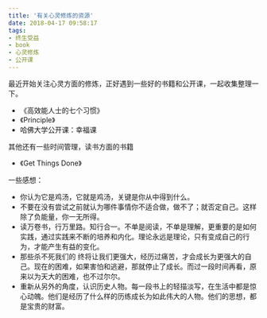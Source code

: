 ```yaml
---
title: '有关心灵修炼的资源'
date: 2018-04-17 09:58:17
tags: 
- 终生受益
- book
- 心灵修炼
- 公开课
---
```


最近开始关注心灵方面的修炼，正好遇到一些好的书籍和公开课，一起收集整理一下。

* 《高效能人士的七个习惯》
* 《Principle》
* 哈佛大学公开课：幸福课

其他还有一些时间管理，读书方面的书籍

* 《Get Things Done》



一些感想：

* 你认为它是鸡汤，它就是鸡汤，关键是你从中得到什么。
* 不要在没有尝试之前就认为哪件事情你不适合做，做不了；就否定自己。这样除了负能量，你一无所得。
* 读万卷书，行万里路。知行合一。不单是阅读，不单是理解，更重要的是如何实践，通过实践来不断的培养和内化。理论永远是理论，只有变成自己的行为，才能产生有益的变化。
* 那些杀不死我们的 终将让我们更强大，经历过痛苦，才会成长为更强大的自己。现在的困难，如果害怕和逃避，那就停止了成长。而过一段时间再看，原来以为天大的困难，也不过尔尔。
* 重新从另外的角度，认识历史人物。每一段书上的轻描淡写，在生活中都是惊心动魄。他们是经历了什么样的历练成长为如此伟大的人物。他们的思想，都是宝贵的财富。